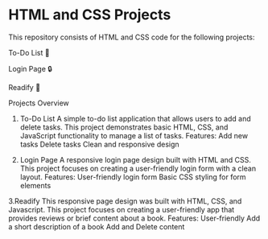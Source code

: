 # HTML and CSS Projects
This repository consists of HTML and CSS code for the following projects:

To-Do List 📑

Login Page 🔒

Readify 📕

Projects Overview

1. To-Do List
A simple to-do list application that allows users to add and delete tasks. This project demonstrates basic HTML, CSS, and JavaScript functionality to manage a list of tasks.
Features:
Add new tasks
Delete tasks
Clean and responsive design

2. Login Page
A responsive login page design built with HTML and CSS. This project focuses on creating a user-friendly login form with a clean layout.
Features:
User-friendly login form
Basic CSS styling for form elements

3.Readify
This responsive page design was built with HTML, CSS, and Javascript. This project focuses on creating a user-friendly app that provides reviews or brief content about a book.
Features:
User-friendly
Add a short description of a book
Add and Delete content




